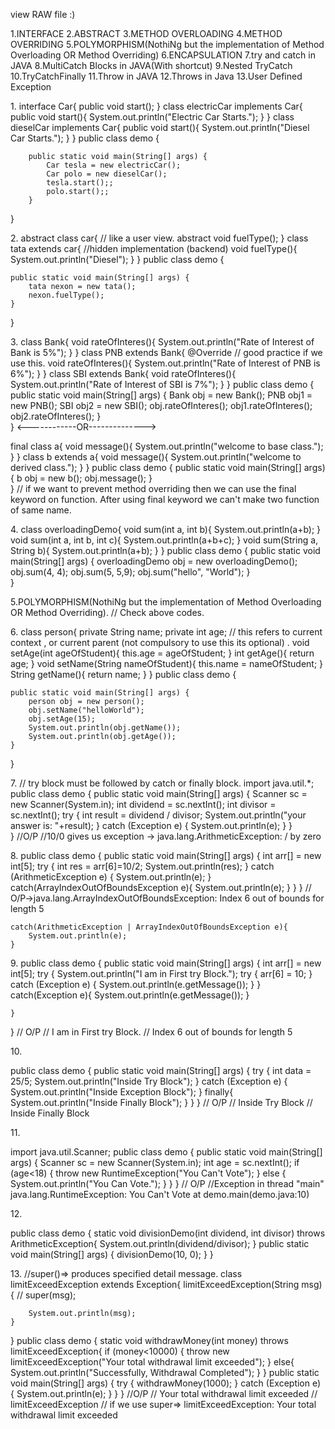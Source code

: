 view RAW file :)

<!-- OOPS CONCEPT OF JAVA -->

1.INTERFACE
2.ABSTRACT
3.METHOD OVERLOADING
4.METHOD OVERRIDING
5.POLYMORPHISM(NothiNg but the implementation of Method Overloading OR Method Overriding)
6.ENCAPSULATION
7.try and catch in JAVA
8.MultiCatch Blocks in JAVA(With shortcut)
9.Nested TryCatch
10.TryCatchFinally
11.Throw in JAVA
12.Throws in Java
13.User Defined Exception


1.<!-- INTERFACE in JAVA -->
interface Car{
    public void start();
}
class electricCar implements Car{
    public void start(){
        System.out.println("Electric Car Starts.");
    }
}
class dieselCar implements Car{
    public void start(){
        System.out.println("Diesel Car Starts.");
    }
}
    public class demo {

        public static void main(String[] args) {
            Car tesla = new electricCar();
            Car polo = new dieselCar();
            tesla.start();;
            polo.start();;
        }
}

2.<!-- ABSTRACT in JAVA -->
abstract class car{
    // like a user view.
    abstract void fuelType();
}
class tata extends car{
    //hidden implementation (backend)
    void fuelType(){
        System.out.println("Diesel");
    }
}
public class demo {

    public static void main(String[] args) {
        tata nexon = new tata();
        nexon.fuelType();
    }
}

3.<!-- METHOD(Function) OVERRIDING -->
class Bank{
    void rateOfInteres(){
        System.out.println("Rate of Interest of Bank is 5%");
    }
}
class PNB extends Bank{
    @Override // good practice if we use this.
    void rateOfInteres(){
        System.out.println("Rate of Interest of PNB is 6%");
    }
}
class SBI extends Bank{
    void rateOfInteres(){
        System.out.println("Rate of Interest of SBI  is 7%");
    }
}
public class demo {
    public static void main(String[] args) {
        Bank obj = new Bank();
        PNB obj1 = new PNB();
        SBI obj2 = new SBI();
        obj.rateOfInteres();
        obj1.rateOfInteres();
        obj2.rateOfInteres();
    }    
}
<------------OR-------------->

final class a{
    void message(){
        System.out.println("welcome to base class.");
    }
}
class b extends a{
    void message(){
        System.out.println("welcome to derived class.");
    }
}
public class demo {
    public static void main(String[] args) {
        b obj = new b();
        obj.message();
    }  
}
// if we want to prevent method overriding then we can use the final keyword on function. After using final keyword we can't make two function of same name.

4.<!-- METHOD(Function) OVERLOADING -->
class overloadingDemo{
    void sum(int a, int b){
        System.out.println(a+b);
    }
    void sum(int a, int b, int c){
        System.out.println(a+b+c);
    }
    void sum(String a, String b){
        System.out.println(a+b);
    }
}
public class demo {
    public static void main(String[] args) {
        overloadingDemo obj = new overloadingDemo();
        obj.sum(4, 4);
        obj.sum(5, 5,9);
        obj.sum("hello", "World");
    }    
}

5.POLYMORPHISM(NothiNg but the implementation of Method Overloading OR Method Overriding).
// Check above codes.

6.<!-- ENCAPSULATION in JAVA -->
class person{
    private String name;
    private int age;
    // this refers to current context , or current parent (not compulsory to use this its optional) .
    void setAge(int ageOfStudent){
        this.age = ageOfStudent;
    }
    int getAge(){
        return age;
    }
    void setName(String nameOfStudent){
        this.name = nameOfStudent;
    }
    String getName(){
        return name;
    }
}
public class demo {

    public static void main(String[] args) {
        person obj = new person();
        obj.setName("helloWorld");
        obj.setAge(15);
        System.out.println(obj.getName());
        System.out.println(obj.getAge());
    }
}


7.<!--  try and catch in JAVA-->
// try block must be followed by catch or finally block.
import java.util.*;
public class demo {
    public static void main(String[] args) {
        Scanner sc = new Scanner(System.in);
        int dividend = sc.nextInt();
        int divisor = sc.nextInt();
        try {
            int result = dividend / divisor;
            System.out.println("your answer is: "+result);
        } catch (Exception e) {
            System.out.println(e);
        }
    }  
}
//O/P
//10/0 gives us exception -> java.lang.ArithmeticException: / by zero

8.<!--  MultiCatch Blocks in JAVA-->
public class demo {
    public static void main(String[] args) {
        int arr[] = new int[5];
        try {
            int res = arr[6]=10/2;
            System.out.println(res);
        } catch (ArithmeticException e) {
            System.out.println(e);
        } catch(ArrayIndexOutOfBoundsException e){
            System.out.println(e);
        }
    }
}
// O/P->java.lang.ArrayIndexOutOfBoundsException: Index 6 out of bounds for length 5

<!-- Shortcut for Catch block -->
    catch(ArithmeticException | ArrayIndexOutOfBoundsException e){
        System.out.println(e);
    }

9.<!-- Nested TryCatch -->
public class demo {
    public static void main(String[] args) {
        int arr[] = new int[5];
        try {
            System.out.println("I am in First try Block.");
            try {
                arr[6] = 10;
            } catch (Exception e) {
                System.out.println(e.getMessage());
                <!-- getMessage()->Returns the detail message string of this Exception. -->
            }
        }
        catch(Exception e){
            System.out.println(e.getMessage());
        }
        
    }
}
// O/P
// I am in First try Block.
// Index 6 out of bounds for length 5


10.<!-- TryCatchFinally -->
<!--Finally Block will always execute. -->
public class demo {
public static void main(String[] args) {
    try {
        int data = 25/5;
        System.out.println("Inside Try Block");
    } catch (Exception e) {
        System.out.println("Inside Exception Block");
    } finally{
        System.out.println("Inside Finally Block");
    }
} 
}
// O/P 
// Inside Try Block
// Inside Finally Block


11.<!-- Throw in JAVA -->
<!-- Throw is used to throw the exception explicitly. -->
import java.util.Scanner;
public class demo {
    public static void main(String[] args) {
        Scanner sc = new Scanner(System.in);
        int age = sc.nextInt();
        if (age<18) {
            throw new RuntimeException("You Can't Vote");
        } else {
            System.out.println("You Can Vote.");
        }
    }
}
// O/P
//Exception in thread "main" java.lang.RuntimeException: You Can't Vote at demo.main(demo.java:10)

12.<!-- Throws in Java -->
<!-- Throws doesn't throw an exception but is used to declare exception , it indicates that an exception might occur in program or method. -->
public class demo {
    static void divisionDemo(int dividend, int divisor) throws ArithmeticException{
        System.out.println(dividend/divisor);
    }
    public static void main(String[] args) {
        divisionDemo(10, 0);
    }
}

13.<!-- User Defined Exception -->
//super()=> produces specified detail message.
class limitExceedException extends Exception{
    limitExceedException(String msg){
        // super(msg);

        System.out.println(msg);
    }
}
public class demo {
    static void withdrawMoney(int money) throws limitExceedException{
        if (money<10000) {
            throw new limitExceedException("Your total withdrawal limit exceeded");
        }
        else{
            System.out.println("Successfully, Withdrawal Completed");
        }
    }
    public static void main(String[] args) {
        try {
            withdrawMoney(1000);
        } catch (Exception e) {
            System.out.println(e);
        }
    }
}
//O/P
// Your total withdrawal limit exceeded
// limitExceedException
// if we use super=> limitExceedException: Your total withdrawal limit exceeded
